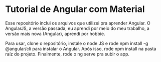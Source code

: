 # Tutorial de Angular com Material
Esse repositório inclui os arquivos que utilizei pra aprender Angular. O AngularJS, a versão passada, eu aprendi por meio do meu trabalho, a versão mais nova (Angular), aprendi por hobbie.

Para usar, clone o repositório, instale o node.JS e rode npm install -g @angular/cli para instalar o Angular. Após isso, rode npm install na pasta raíz do projeto.
Finalmente, rode o ng serve pra subir o app.
